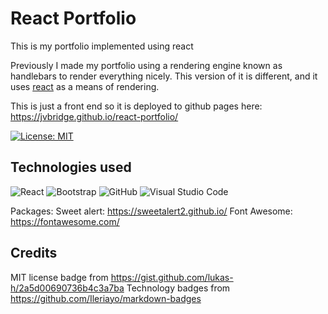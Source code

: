 # React Portfolio
This is my portfolio implemented using react

Previously I made my portfolio using a rendering engine known as handlebars to
render everything nicely. This version of it is different, and it uses 
[react](https://reactjs.org/) as a means of rendering. 

This is just a front end so it is deployed to github pages here: 
https://jvbridge.github.io/react-portfolio/

[![License: MIT](https://img.shields.io/badge/License-MIT-yellow.svg)](https://opensource.org/licenses/MIT)

## Technologies used
![React](https://img.shields.io/badge/react-%2320232a.svg?style=for-the-badge&logo=react&logoColor=%2361DAFB)
![Bootstrap](https://img.shields.io/badge/bootstrap-%23563D7C.svg?style=for-the-badge&logo=bootstrap&logoColor=white)
![GitHub](https://img.shields.io/badge/github-%23121011.svg?style=for-the-badge&logo=github&logoColor=white)
![Visual Studio Code](https://img.shields.io/badge/Visual%20Studio%20Code-0078d7.svg?style=for-the-badge&logo=visual-studio-code&logoColor=white)

Packages: 
Sweet alert: https://sweetalert2.github.io/
Font Awesome: https://fontawesome.com/

## Credits

MIT license badge from https://gist.github.com/lukas-h/2a5d00690736b4c3a7ba
Technology badges from https://github.com/Ileriayo/markdown-badges